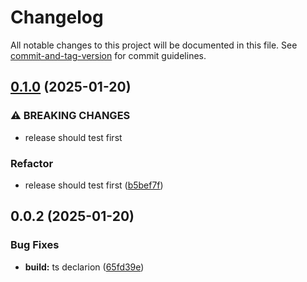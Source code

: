 # Changelog

All notable changes to this project will be documented in this file. See [commit-and-tag-version](https://github.com/absolute-version/commit-and-tag-version) for commit guidelines.

## [0.1.0](https://github.com/isdk/glob.js/compare/v0.0.2...v0.1.0) (2025-01-20)


### ⚠ BREAKING CHANGES

* release should test first

### Refactor

* release should test first ([b5bef7f](https://github.com/isdk/glob.js/commit/b5bef7f9a60dd426f3ec3ba937982185dae68bf8))

## 0.0.2 (2025-01-20)


### Bug Fixes

* **build:** ts declarion ([65fd39e](https://github.com/isdk/glob.js/commit/65fd39e49779129447b6ecb2b65ce18ee308d52d))
